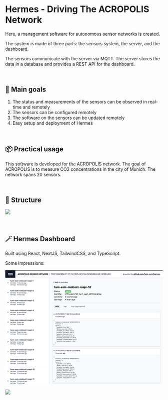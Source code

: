 # Hermes - Driving The ACROPOLIS Network

Here, a management software for autonomous sensor networks is created.

The system is made of three parts: the sensors system, the server, and the dashboard.

The sensors communicate with the server via MQTT. The server stores the data in a database and provides a REST API for the dashboard.

<br/>

## 🎯 Main goals

1. The status and measurements of the sensors can be observed in real-time and remotely
1. The sensors can be configured remotely
1. The software on the sensors can be updated remotely
1. Easy setup and deployment of Hermes

<br/>

## 📦 Practical usage

This software is developed for the ACROPOLIS network. The goal of ACROPOLIS is to measure CO2 concentrations in the city of Munich. The network spans 20 sensors.

<br/>

## 🔨 Structure

![](docs/schema.png)

<br/>

## 🪄 Hermes Dashboard

Built using React, NextJS, TailwindCSS, and TypeScript.

Some impressions:

![](docs/hermes-dashboard-demo-1.png)

![](docs/hermes-dashboard-demo-2.png)

